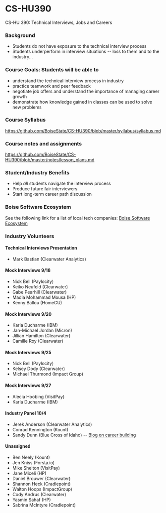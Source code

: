 # CS-HU390
CS-HU 390: Technical Interviews, Jobs and Careers

### Background
* Students do not have exposure to the technical interview process  
* Students underperform in interview situations -- loss to them and to the industry...  

### Course Goals: Students will be able to
* understand the technical interview process in industry 
* practice teamwork and peer feedback  
* negotiate job offers and understand the importance of managing career growth  
* demonstrate how knowledge gained in classes can be used to solve new problems 

### Course Syllabus
https://github.com/BoiseState/CS-HU390/blob/master/syllabus/syllabus.md

### Course notes and assignments
https://github.com/BoiseState/CS-HU390/blob/master/notes/lesson_plans.md

### Student/Industry Benefits
* Help _all_ students navigate the interview process 
* Produce future fair interviewers   
* Start long-term career path discussion 

### Boise Software Ecosystem

See the following link for a list of local tech companies: [Boise Software
Ecosystem](https://www.google.com/maps/d/u/0/viewer?mid=1nNKoUeUyjujd4V6AxXOwGac6AMs&hl=en_US&ll=43.61937734812595%2C-116.27849019067384&z=11)

### Industry Volunteers

#### Technical Interviews Presentation 
* Mark Bastian (Clearwater Analytics)

#### Mock Interviews  9/18
* Nick Bell (Paylocity)
* Keiko Neufeld (Clearwater)
* Gabe Pearhill (Clearwater)
* Madia Mohammad Mousa (HP)
* Kenny Ballou (HomeCU)

#### Mock Interviews  9/20
* Karla Ducharme (IBM)
* Jan-Michael Jordan (Micron) 
* Jillian Hamilton (Clearwater)
* Camille Roy (Clearwater)

#### Mock Interviews  9/25
* Nick Bell (Paylocity)
* Kelsey Dody (Clearwater)
* Michael Thurmond (Impact Group)

#### Mock Interviews 9/27
* Alecia Hoobing (VisitPay)
* Karla Ducharme (IBM)

#### Industry Panel 10/4
* Jerek Anderson (Clearwater Analytics) 
* Conrad Kennington (Kount) 
* Sandy Dunn (Blue Cross of Idaho) -- [Blog on career building](https://sites.google.com/view/thoughtsoncareerbuilding/home)

#### Unassigned 
* Ben Neely (Kount)
* Jen Kniss (Forsta.io)
* Mike Shelton (VisitPay) 
* Jane Miceli (HP) 
* Daniel Brouwer (Clearwater) 
* Shannon Heck (Cradlepoint) 
* Walton Hoops (ImpactGroup) 
* Cody Andrus (Clearwater)   
* Yasmin Sahaf (HP) 
* Sabrina McIntyre (Cradlepoint) 

